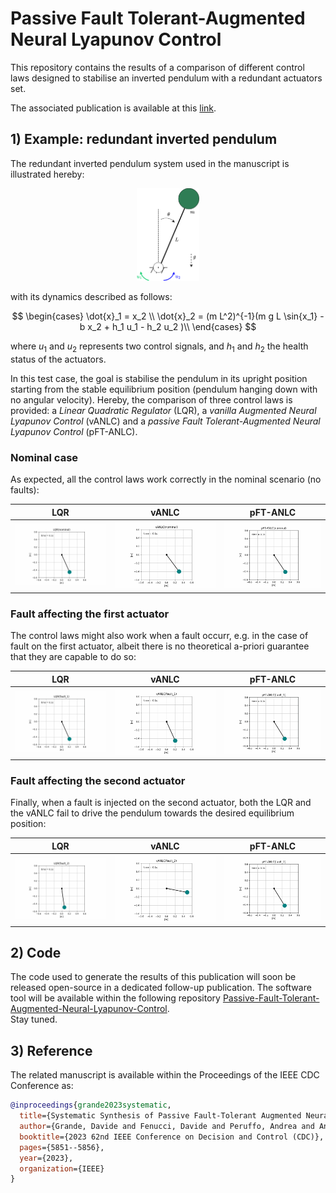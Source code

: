 # Passive Fault Tolerant-Augmented Neural Lyapunov Control  

This repository contains the results of a comparison of different control laws designed to stabilise an inverted pendulum with a redundant actuators set.
  
The associated publication is available at this [link](https://ieeexplore.ieee.org/document/10383378).  
   

## 1) Example: redundant inverted pendulum

The redundant inverted pendulum system used in the manuscript is illustrated hereby:  
<p align="center">
    <img src="https://github.com/grande-dev/pFT-ANLC-preview/blob/master/results/inverted_pendulum_redundant.png" width=20% height=20%>
</p>

with its dynamics described as follows:
  
$$
\begin{cases}
\dot{x}_1 = x_2 \\
\dot{x}_2 = (m L^2)^{-1}(m g L \sin{x_1} - b x_2 + h_1 u_1 - h_2 u_2 )\\
\end{cases}
$$

where $u_1$ and $u_2$ represents two control signals, and $h_1$ and $h_2$ the health status of the actuators. 


In this test case, the goal is stabilise the pendulum in its upright position starting from the stable equilibrium position (pendulum hanging down with no angular velocity). Hereby, the comparison of three control laws is provided: a *Linear Quadratic Regulator* (LQR), a *vanilla Augmented Neural Lyapunov Control* (vANLC) and a *passive Fault Tolerant-Augmented Neural Lyapunov Control* (pFT-ANLC). 

### Nominal case
As expected, all the control laws work correctly in the nominal scenario (no faults):
  
LQR                        |  vANLC                    | pFT-ANLC
:-------------------------:|:-------------------------:|:-------------------------:
![](results/animations/animationLQR(nominal).gif) | ![](results/animations/animationvANLC(nominal).gif) | ![](results/animations/animationpFT-ANLC(nominal).gif)


### Fault affecting the first actuator
The control laws might also work when a fault occurr, e.g. in the case of fault on the first actuator, albeit there is no theoretical a-priori guarantee that they are capable to do so:  
  
LQR                        |  vANLC                    | pFT-ANLC
:-------------------------:|:-------------------------:|:-------------------------:
![](results/animations/animationLQR(fault_1).gif) | ![](results/animations/animationvANLC(fault_1).gif) | ![](results/animations/animationpFT-ANLC(fault_1).gif)



### Fault affecting the second actuator
Finally, when a fault is injected on the second actuator, both the LQR and the vANLC fail to drive the pendulum towards the desired equilibrium position:  
  
LQR                        |  vANLC                    | pFT-ANLC
:-------------------------:|:-------------------------:|:-------------------------:
![](results/animations/animationLQR(fault_2).gif) | ![](results/animations/animationvANLC(fault_2).gif) | ![](results/animations/animationpFT-ANLC(fault_2).gif)


## 2) Code
The code used to generate the results of this publication will soon be released open-source in a dedicated follow-up publication. The software tool will be available within the following repository [Passive-Fault-Tolerant-Augmented-Neural-Lyapunov-Control](https://github.com/grande-dev/pFT-ANLC).  
Stay tuned.  
  

## 3) Reference

The related manuscript is available within the Proceedings of the IEEE CDC Conference as:  
  
```bibtex
@inproceedings{grande2023systematic,
  title={Systematic Synthesis of Passive Fault-Tolerant Augmented Neural Lyapunov Control Laws for Nonlinear Systems},
  author={Grande, Davide and Fenucci, Davide and Peruffo, Andrea and Anderlini, Enrico and Phillips, Alexander B and Thomas, Giles and Salavasidis, Georgios},
  booktitle={2023 62nd IEEE Conference on Decision and Control (CDC)},
  pages={5851--5856},
  year={2023},
  organization={IEEE}
}
```


